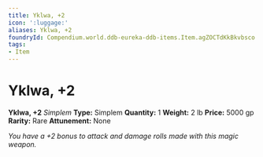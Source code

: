 ```yaml
---
title: Yklwa, +2
icon: ':luggage:'
aliases: Yklwa, +2
foundryId: Compendium.world.ddb-eureka-ddb-items.Item.agZOCTdKkBkvbsco
tags:
- Item
---
```


# Yklwa, +2

**Yklwa, +2**
_Simplem_
**Type:** Simplem
**Quantity:** 1
**Weight:** 2 lb
**Price:** 5000 gp
**Rarity:** Rare
**Attunement:** None

*You have a +2 bonus to attack and damage rolls made with this magic weapon.*